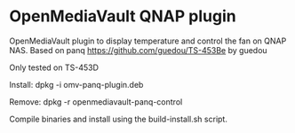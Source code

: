 # OpenMediaVault QNAP plugin

OpenMediaVault plugin to display temperature and control the fan on QNAP NAS. Based on panq https://github.com/guedou/TS-453Be by guedou

Only tested on TS-453D

Install: dpkg -i omv-panq-plugin.deb

Remove: dpkg -r openmediavault-panq-control

Compile binaries and install using the build-install.sh script.
